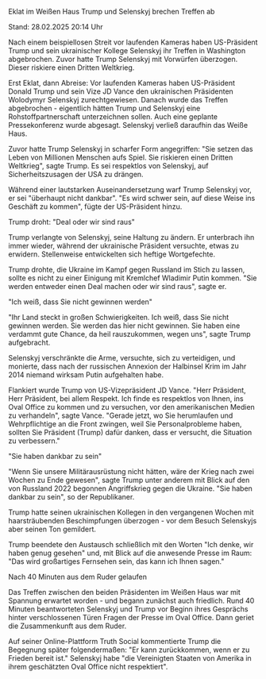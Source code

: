 
Eklat im Weißen Haus
Trump und Selenskyj brechen Treffen ab


Stand: 28.02.2025 20:14 Uhr


Nach einem beispiellosen Streit vor laufenden Kameras haben US-Präsident Trump und sein ukrainischer Kollege Selenskyj ihr Treffen in Washington abgebrochen. Zuvor hatte Trump Selenskyj mit Vorwürfen überzogen. Dieser riskiere einen Dritten Weltkrieg.



Erst Eklat, dann Abreise: Vor laufenden Kameras haben US-Präsident Donald Trump und sein Vize JD Vance den ukrainischen Präsidenten Wolodymyr Selenskyj zurechtgewiesen. Danach wurde das Treffen abgebrochen - eigentlich hätten Trump und Selenskyj eine Rohstoffpartnerschaft unterzeichnen sollen. Auch eine geplante Pressekonferenz wurde abgesagt. Selenskyj verließ daraufhin das Weiße Haus.


Zuvor hatte Trump Selenskyj in scharfer Form angegriffen: "Sie setzen das Leben von Millionen Menschen aufs Spiel. Sie riskieren einen Dritten Weltkrieg", sagte Trump. Es sei respektlos von Selenskyj, auf Sicherheitszusagen der USA zu drängen.


Während einer lautstarken Auseinandersetzung warf Trump Selenskyj vor, er sei "überhaupt nicht dankbar". "Es wird schwer sein, auf diese Weise ins Geschäft zu kommen", fügte der US-Präsident hinzu.

Trump droht: "Deal oder wir sind raus"


Trump verlangte von Selenskyj, seine Haltung zu ändern. Er unterbrach ihn immer wieder, während der ukrainische Präsident versuchte, etwas zu erwidern. Stellenweise entwickelten sich heftige Wortgefechte.


Trump drohte, die Ukraine im Kampf gegen Russland im Stich zu lassen, sollte es nicht zu einer Einigung mit Kremlchef Wladimir Putin kommen. "Sie werden entweder einen Deal machen oder wir sind raus", sagte er.

"Ich weiß, dass Sie nicht gewinnen werden"


"Ihr Land steckt in großen Schwierigkeiten. Ich weiß, dass Sie nicht gewinnen werden. Sie werden das hier nicht gewinnen. Sie haben eine verdammt gute Chance, da heil rauszukommen, wegen uns", sagte Trump aufgebracht.


Selenskyj verschränkte die Arme, versuchte, sich zu verteidigen, und monierte, dass nach der russischen Annexion der Halbinsel Krim im Jahr 2014 niemand wirksam Putin aufgehalten habe.


Flankiert wurde Trump von US-Vizepräsident JD Vance. "Herr Präsident, Herr Präsident, bei allem Respekt. Ich finde es respektlos von Ihnen, ins Oval Office zu kommen und zu versuchen, vor den amerikanischen Medien zu verhandeln", sagte Vance. "Gerade jetzt, wo Sie herumlaufen und Wehrpflichtige an die Front zwingen, weil Sie Personalprobleme haben, sollten Sie Präsident (Trump) dafür danken, dass er versucht, die Situation zu verbessern."

"Sie haben dankbar zu sein"


"Wenn Sie unsere Militärausrüstung nicht hätten, wäre der Krieg nach zwei Wochen zu Ende gewesen", sagte Trump unter anderem mit Blick auf den von Russland 2022 begonnen Angriffskrieg gegen die Ukraine. "Sie haben dankbar zu sein", so der Republikaner.


Trump hatte seinen ukrainischen Kollegen in den vergangenen Wochen mit haarsträubenden Beschimpfungen überzogen - vor dem Besuch Selenskyjs aber seinen Ton gemildert.


Trump beendete den Austausch schließlich mit den Worten "Ich denke, wir haben genug gesehen" und, mit Blick auf die anwesende Presse im Raum: "Das wird großartiges Fernsehen sein, das kann ich Ihnen sagen."

Nach 40 Minuten aus dem Ruder gelaufen


Das Treffen zwischen den beiden Präsidenten im Weißen Haus war mit Spannung erwartet worden - und begann zunächst auch friedlich. Rund 40 Minuten beantworteten Selenskyj und Trump vor Beginn ihres Gesprächs hinter verschlossenen Türen Fragen der Presse im Oval Office. Dann geriet die Zusammenkunft aus dem Ruder.


Auf seiner Online-Plattform Truth Social kommentierte Trump die Begegnung später folgendermaßen: "Er kann zurückkommen, wenn er zu Frieden bereit ist." Selenskyj habe "die Vereinigten Staaten von Amerika in ihrem geschätzten Oval Office nicht respektiert". 



